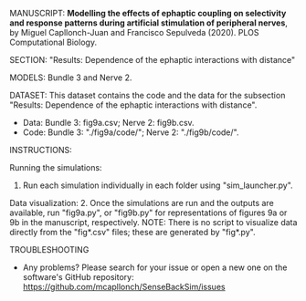 MANUSCRIPT: <b>Modelling the effects of ephaptic coupling on selectivity and response patterns during artificial stimulation of peripheral nerves</b>, by Miguel Capllonch-Juan and Francisco Sepulveda (2020). PLOS Computational Biology.

SECTION: "Results: Dependence of the ephaptic interactions with distance"

MODELS: Bundle 3 and Nerve 2.

DATASET:
This dataset contains the code and the data for the subsection "Results: Dependence of the ephaptic interactions with distance".

 - Data: Bundle 3: fig9a.csv; Nerve 2: fig9b.csv.
 - Code: Bundle 3: "./fig9a/code/"; Nerve 2: "./fig9b/code/".

INSTRUCTIONS:

Running the simulations:
1. Run each simulation individually in each folder using "sim_launcher.py".

Data visualization:
2. Once the simulations are run and the outputs are available, run "fig9a.py", or "fig9b.py" for representations of figures 9a or 9b in the manuscript, respectively.
NOTE: There is no script to visualize data directly from the "fig*.csv" files; these are generated by "fig*.py".

TROUBLESHOOTING
 - Any problems? Please search for your issue or open a new one on the software's GitHub repository: https://github.com/mcapllonch/SenseBackSim/issues